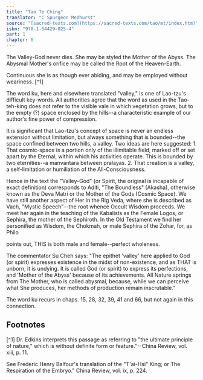 ```yaml
---
title: "Tao Te Ching"
translator: "C Spurgeon Medhurst"
source: "[sacred-texts.com](https://sacred-texts.com/tao/mt/index.htm)"
isbn: "978-1-64429-025-4"
part: 1
chapter: 6
---
```

The Valley-God never dies. She may be styled the Mother of the Abyss. The Abysmal Mother's orifice may be called the Root of the Heaven-Earth.

Continuous she is as though ever abiding, and may be employed without weariness. [^1]

The word ku, here and elsewhere translated "valley," is one of Lao-tzu's difficult key-words. All authorities agree that the word as used in the Tao-teh-king does not refer to the visible vale in which vegetation grows, but to the empty (?) space enclosed by the hills--a characteristic example of our author's fine power of compression.

It is significant that Lao-tzu's concept of space is never an endless extension without limitation, but always something that is bounded--the space confined between two hills, a valley. Two ideas are here suggested: 1. That cosmic-space is a portion only of the illimitable field, marked off or set apart by the Eternal, within which his activities operate. This is bounded by two eternities--a manvantara between pralayas. 2. That creation is a valley, a self-limitation or humiliation of the All-Consciousness.

Hence in the text the "Valley-God" (or Spirit, the original is incapable of exact definition) corresponds to Aditi, "The Boundless" (Akasha), otherwise known as the Deva Matri or the Mother of the Gods (Cosmic Space). We have still another aspect of Her in the Rig Veda, where she is described as Vach, "Mystic Speech"--the root whence Occult Wisdom proceeds. We meet her again in the teaching of the Kabalists as the Female Logos, or Sephira, the mother of the Sephiroth. In the Old Testament we find her personified as Wisdom, the Chokmah, or male Sephira of the Zohar, for, as Philo

points out, THIS is both male and female--perfect wholeness.

The commentator Su Cheh says: "The epithet 'valley' here applied to God (or spirit) expresses existence in the midst of non-existence, and as THAT is unborn, it is undying. It is called God (or spirit) to express its perfections, and 'Mother of the Abyss' because of its achievements. All Nature springs from The Mother, who is called abysmal, because, while we can perceive what She produces, her methods of production remain inscrutable."

The word ku recurs in chaps. 15, 28, 32, 39, 41 and 66, but not again in this connection.

## Footnotes

[^1] Dr. Edkins interprets this passage as referring to "the ultimate principle of nature," which is without definite form or feature."--China Review, vol. xiii, p. 11.

See Frederic Henry Balfour's translation of the "T'ai-Hsi" King; or The Respiration of the Embryo." China Review, vol. ix, p. 224.